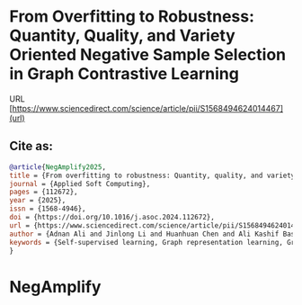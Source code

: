 # From Overfitting to Robustness: Quantity, Quality, and Variety Oriented Negative Sample Selection in Graph Contrastive Learning
URL [https://www.sciencedirect.com/science/article/pii/S1568494624014467](url)

## Cite as: 
```bibtex
@article{NegAmplify2025,
title = {From overfitting to robustness: Quantity, quality, and variety oriented negative sample selection in graph contrastive learning},
journal = {Applied Soft Computing},
pages = {112672},
year = {2025},
issn = {1568-4946},
doi = {https://doi.org/10.1016/j.asoc.2024.112672},
url = {https://www.sciencedirect.com/science/article/pii/S1568494624014467},
author = {Adnan Ali and Jinlong Li and Huanhuan Chen and Ali Kashif Bashir},
keywords = {Self-supervised learning, Graph representation learning, Graph contrastive learning, Deep learning, Negative sampling}
}
```
# NegAmplify
